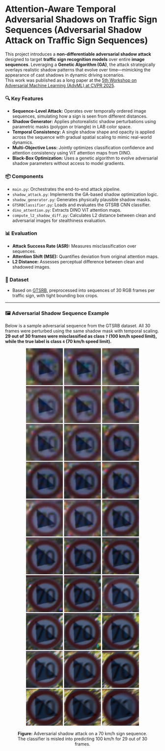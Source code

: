 # Attention-Aware Temporal Adversarial Shadows on Traffic Sign Sequences (Adversarial Shadow Attack on Traffic Sign Sequences)

This project introduces a **non-differentiable adversarial shadow attack** designed to target **traffic sign recognition models** over entire **image sequences**. Leveraging a **Genetic Algorithm (GA)**, the attack strategically overlays realistic shadow patterns that evolve over time—mimicking the appearance of cast shadows in dynamic driving scenarios.  
This work was published as a long paper at the [5th Workshop on Adversarial Machine Learning (AdvML) at CVPR 2025](https://openaccess.thecvf.com/content/CVPR2025W/AdvML/papers/MohajerAnsari_Attention-Aware_Temporal_Adversarial_Shadows_on_Traffic_Sign_Sequences_CVPRW_2025_paper.pdf).



### 🔍 Key Features

- **Sequence-Level Attack:** Operates over temporally ordered image sequences, simulating how a sign is seen from different distances.
- **Shadow Generator:** Applies photorealistic shadow perturbations using parametric masks (polygon or triangle) in LAB color space.
- **Temporal Consistency:** A single shadow shape and opacity is applied across the sequence with gradual spatial scaling to mimic real-world dynamics.
- **Multi-Objective Loss:** Jointly optimizes classification confidence and attention consistency using ViT attention maps from DINO.
- **Black-Box Optimization:** Uses a genetic algorithm to evolve adversarial shadow parameters without access to model gradients.

### 📦 Components

- `main.py`: Orchestrates the end-to-end attack pipeline.
- `shadow_attack.py`: Implements the GA-based shadow optimization logic.
- `shadow_generator.py`: Generates physically plausible shadow masks.
- `GTSRBClassifier.py`: Loads and evaluates the GTSRB CNN classifier.
- `dino_attention.py`: Extracts DINO ViT attention maps.
- `compute_l2_shadow_diff.py`: Calculates L2 distance between clean and adversarial images for stealthiness evaluation.

### 📊 Evaluation

- **Attack Success Rate (ASR):** Measures misclassification over sequences.
- **Attention Shift (MSE):** Quantifies deviation from original attention maps.
- **L2 Distance:** Assesses perceptual difference between clean and shadowed images.

### 📁 Dataset

- Based on [GTSRB](https://benchmark.ini.rub.de/gtsrb_news.html), preprocessed into sequences of 30 RGB frames per traffic sign, with tight bounding box crops.

---

### 🖼️ Adversarial Shadow Sequence Example

Below is a sample adversarial sequence from the GTSRB dataset. All 30 frames were perturbed using the same shadow mask with temporal scaling. **29 out of 30 frames were misclassified as class `7` (100 km/h speed limit), while the true label is class `4` (70 km/h speed limit).**

<figure>
  <p align="center">
    <img src="sign/shadowed_209_00004_00006_00000.png" width="120"/>
    <img src="sign/shadowed_209_00004_00006_00001.png" width="120"/>
    <img src="sign/shadowed_209_00004_00006_00002.png" width="120"/>
    <img src="sign/shadowed_209_00004_00006_00003.png" width="120"/>
    <img src="sign/shadowed_209_00004_00006_00004.png" width="120"/>
    <img src="sign/shadowed_209_00004_00006_00005.png" width="120"/><br>
    <img src="sign/shadowed_209_00004_00006_00006.png" width="120"/>
    <img src="sign/shadowed_209_00004_00006_00007.png" width="120"/>
    <img src="sign/shadowed_209_00004_00006_00008.png" width="120"/>
    <img src="sign/shadowed_209_00004_00006_00009.png" width="120"/>
    <img src="sign/shadowed_209_00004_00006_00010.png" width="120"/>
    <img src="sign/shadowed_209_00004_00006_00011.png" width="120"/><br>
    <img src="sign/shadowed_209_00004_00006_00012.png" width="120"/>
    <img src="sign/shadowed_209_00004_00006_00013.png" width="120"/>
    <img src="sign/shadowed_209_00004_00006_00014.png" width="120"/>
    <img src="sign/shadowed_209_00004_00006_00015.png" width="120"/>
    <img src="sign/shadowed_209_00004_00006_00016.png" width="120"/>
    <img src="sign/shadowed_209_00004_00006_00017.png" width="120"/><br>
    <img src="sign/shadowed_209_00004_00006_00018.png" width="120"/>
    <img src="sign/shadowed_209_00004_00006_00019.png" width="120"/>
    <img src="sign/shadowed_209_00004_00006_00020.png" width="120"/>
    <img src="sign/shadowed_209_00004_00006_00021.png" width="120"/>
    <img src="sign/shadowed_209_00004_00006_00022.png" width="120"/>
    <img src="sign/shadowed_209_00004_00006_00023.png" width="120"/><br>
    <img src="sign/shadowed_209_00004_00006_00024.png" width="120"/>
    <img src="sign/shadowed_209_00004_00006_00025.png" width="120"/>
    <img src="sign/shadowed_209_00004_00006_00026.png" width="120"/>
    <img src="sign/shadowed_209_00004_00006_00027.png" width="120"/>
    <img src="sign/shadowed_209_00004_00006_00028.png" width="120"/>
    <img src="sign/shadowed_209_00004_00006_00029.png" width="120"/>
  </p>
  <figcaption align="center">
    <strong>Figure:</strong> Adversarial shadow attack on a 70 km/h sign sequence. The classifier is misled into predicting 100 km/h for 29 out of 30 frames.
  </figcaption>
</figure>
